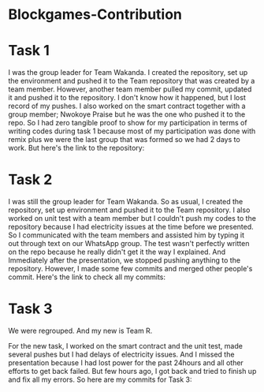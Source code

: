 # Blockgames-Contribution

# Task 1
I was the group leader for Team Wakanda. I created the repository, set up the environment and pushed it to the Team repository that was created by a team member. However, another team member pulled my commit, updated it and pushed it to the repository. I don't know how it happened, but I lost record of my pushes. I also worked on the smart contract together with a group member; Nwokoye Praise but he was the one who pushed it to the repo. So I had zero tangible proof to show for my participation in terms of writing codes during task 1 because most of my participation was done with remix plus we were the last group that was formed so we had 2 days to work. But here's the link to the repository:  

# Task 2 
I was still the group leader for Team Wakanda. So as usual, I created the repository, set up environment and pushed it to the Team repository. I also worked on unit test with a team member but I couldn't push my codes to the repository because I had electricity issues at the time before we presented. So I communicated with the team members and assisted him by typing it out through text on our WhatsApp group. The test wasn't perfectly written on the repo because he really didn't get it the way I explained. And Immediately after the presentation, we stopped pushing anything to the repository. However, I made some few commits and merged other people's commit. Here's the link to check all my commits:


# Task 3
We were regrouped. And my new is Team R.

For the new task, I worked on the smart contract and the unit test, made several pushes but I had delays of electricity issues. And I missed the presentation because I had lost power for the past 24hours and all other efforts to get back failed. But few hours ago, I got back and tried to finish up and fix all my errors. 
So here are my commits for Task 3:


